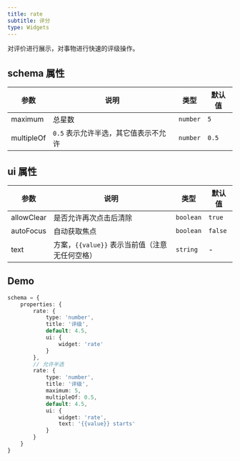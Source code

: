 ```yaml
---
title: rate
subtitle: 评分
type: Widgets
---
```


对评价进行展示，对事物进行快速的评级操作。

## schema 属性

参数 | 说明 | 类型 | 默认值
----|------|-----|------
maximum | 总星数 | `number` | `5`
multipleOf | `0.5` 表示允许半选，其它值表示不允许 | `number` | `0.5`

## ui 属性

参数 | 说明 | 类型 | 默认值
----|------|-----|------
allowClear | 是否允许再次点击后清除 | `boolean` | `true`
autoFocus | 自动获取焦点 | `boolean` | `false`
text | 方案，`{{value}}` 表示当前值（注意无任何空格） | `string` | -

## Demo

```ts
schema = {
    properties: {
        rate: {
            type: 'number',
            title: '评级',
            default: 4.5,
            ui: {
                widget: 'rate'
            }
        },
        // 允许半选
        rate: {
            type: 'number',
            title: '评级',
            maximum: 5,
            multipleOf: 0.5,
            default: 4.5,
            ui: {
                widget: 'rate',
                text: '{{value}} starts'
            }
        }
    }
}
```
